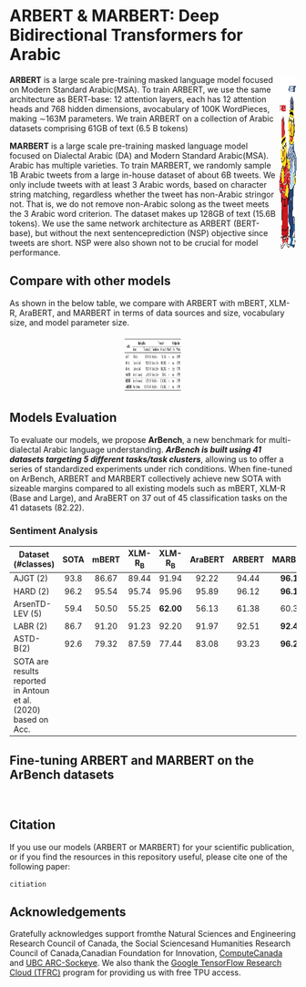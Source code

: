 # ARBERT & MARBERT: Deep Bidirectional Transformers for Arabic
<img src="ARBERT_MARBERT.jpg" alt="drawing" width="30" height="305" align="right"/>

**ARBERT** is a large scale pre-training masked language model focused on Modern Standard Arabic(MSA). To train ARBERT, we use the same architecture as BERT-base: 12 attention layers, each has 12 attention heads and 768 hidden dimensions, avocabulary of 100K WordPieces, making ∼163M parameters. We  train  ARBERT on a collection of Arabic datasets comprising 61GB of text (6.5 B tokens)

**MARBERT** is a large scale pre-training masked language model focused on Dialectal Arabic (DA) and Modern Standard Arabic(MSA). Arabic has multiple varieties. To train MARBERT, we randomly sample 1B Arabic tweets from a large in-house dataset of about 6B tweets. We only include tweets with at least 3 Arabic words, based on character string matching, regardless whether the tweet has non-Arabic stringor not.  That is, we do not remove non-Arabic solong as the tweet meets the 3 Arabic word criterion. The dataset makes up 128GB of text (15.6B tokens). We use the same network architecture as ARBERT (BERT-base), but without the next sentenceprediction (NSP) objective since tweets are short. NSP were also shown not to be crucial for model performance. 

## Compare with other models
As shown in the below table, we compare with ARBERT with mBERT, XLM-R, AraBERT, and MARBERT in terms of data sources and size, vocabulary size, and model parameter size.
<center> <img src="Configuration_ARBERT_MARBERT.png" alt="drawing" width="100" height="100"/></center>

## Models Evaluation
To  evaluate  our  models,   we  propose  **ArBench**,   a new benchmark for multi-dialectal Arabic language understanding.  ***ArBench is built using 41 datasets targeting 5 different tasks/task clusters***, allowing us to offer a series of standardized experiments under rich conditions. When fine-tuned on ArBench,  ARBERT and MARBERT collectively achieve new SOTA  with sizeable margins compared to all existing models such as mBERT, XLM-R (Base and Large), and  AraBERT on 37 out of 45 classification tasks on the 41 datasets (82.22). 

### Sentiment Analysis

| **Dataset (#classes)** | **SOTA** |  **mBERT** | **XLM-R<sub>B</sub>** | **XLM-R<sub>B</sub>** | **AraBERT** | **ARBERT** | **MARBERT** |
|--------------------|:----:|:------:|:----------:|:-----------:|:-------:|:------:|:-------:|
| AJGT (2)           | 93.8 | 86.67 |   89.44   |    91.94   |  92.22 | 94.44 |  **96.11** |
| HARD (2)           | 96.2 | 95.54 |   95.74   |    95.96   |  95.89 | 96.12 |  **96.17** |
| ArsenTD-LEV (5)    | 59.4 | 50.50 |   55.25   |    **62.00**  |  56.13 | 61.38 |  60.38 |
| LABR (2)           | 86.7 | 91.20 |   91.23   |    92.20   |  91.97 | 92.51 |  **92.49** |
| ASTD-B(2)          | 92.6 | 79.32 |   87.59   |    77.44   |  83.08 | 93.23 |  **96.24** |
|SOTA are results reported in Antoun et al. (2020) based on Acc.|

## Fine-tuning ARBERT and MARBERT on the ArBench datasets
 
 ```python
  
 ```
 
## Citation
If you use our models (ARBERT or MARBERT) for your scientific publication, or if you find the resources in this repository useful, please cite one of the following paper:
```
citiation
```

## Acknowledgements
Gratefully   acknowledges   support   fromthe   Natural   Sciences   and   Engineering   Research  Council  of  Canada,  the  Social  Sciencesand  Humanities  Research  Council  of  Canada,Canadian  Foundation  for  Innovation,  [ComputeCanada](www.computecanada.ca) and [UBC ARC-Sockeye](https://doi.org/10.14288/SOCKEYE). We  also  thank  the  [Google TensorFlow Research Cloud (TFRC)](https://www.tensorflow.org/tfrc) program for providing us with free TPU access.